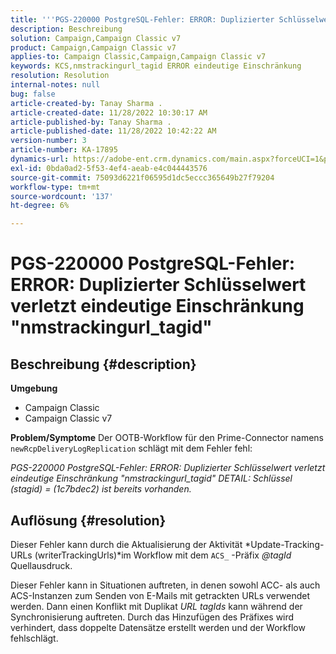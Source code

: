 ```yaml
---
title: '''PGS-220000 PostgreSQL-Fehler: ERROR: Duplizierter Schlüsselwert verletzt eindeutige Einschränkung "nmstrackingurl_tagid"'
description: Beschreibung
solution: Campaign,Campaign Classic v7
product: Campaign,Campaign Classic v7
applies-to: Campaign Classic,Campaign,Campaign Classic v7
keywords: KCS,nmstrackingurl_tagid ERROR eindeutige Einschränkung
resolution: Resolution
internal-notes: null
bug: false
article-created-by: Tanay Sharma .
article-created-date: 11/28/2022 10:30:17 AM
article-published-by: Tanay Sharma .
article-published-date: 11/28/2022 10:42:22 AM
version-number: 3
article-number: KA-17895
dynamics-url: https://adobe-ent.crm.dynamics.com/main.aspx?forceUCI=1&pagetype=entityrecord&etn=knowledgearticle&id=71f5a1a5-076f-ed11-9562-6045bd006239
exl-id: 0bda0ad2-5f53-4ef4-aeab-e4c044443576
source-git-commit: 75093d6221f06595d1dc5eccc365649b27f79204
workflow-type: tm+mt
source-wordcount: '137'
ht-degree: 6%

---
```


# PGS-220000 PostgreSQL-Fehler: ERROR: Duplizierter Schlüsselwert verletzt eindeutige Einschränkung &quot;nmstrackingurl_tagid&quot;

## Beschreibung {#description}

<b>Umgebung</b>
- Campaign Classic
- Campaign Classic v7



<b>Problem/Symptome</b>
Der OOTB-Workflow für den Prime-Connector namens `newRcpDeliveryLogReplication` schlägt mit dem Fehler fehl:

*PGS-220000 PostgreSQL-Fehler: ERROR: Duplizierter Schlüsselwert verletzt eindeutige Einschränkung &quot;nmstrackingurl_tagid&quot; DETAIL: Schlüssel (stagid) = (1c7bdec2) ist bereits vorhanden.*


## Auflösung {#resolution}


Dieser Fehler kann durch die Aktualisierung der Aktivität *Update-Tracking-URLs (writerTrackingUrls)*im Workflow mit dem `ACS_` -Präfix *@tagId* Quellausdruck.

Dieser Fehler kann in Situationen auftreten, in denen sowohl ACC- als auch ACS-Instanzen zum Senden von E-Mails mit getrackten URLs verwendet werden. Dann einen Konflikt mit Duplikat *URL* *tagIds* kann während der Synchronisierung auftreten. Durch das Hinzufügen des Präfixes wird verhindert, dass doppelte Datensätze erstellt werden und der Workflow fehlschlägt.
